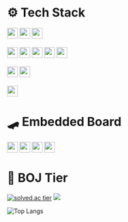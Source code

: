 <div align="start">
  
# ⚙️ Tech Stack
 <img src="https://img.shields.io/badge/C++-00599C?style=flat-square&logo=Cplusplus&logoColor=white" height="25"/> 
 <img src="https://img.shields.io/badge/C-00599C?style=flat-square&logo=C&logoColor=white" height="25"/> 
 <img src="https://img.shields.io/badge/Python-3775a9?style=flat-square&logo=python&logoColor=white" height="25"/>

<br>
<br>
  
 <img src="https://img.shields.io/badge/JavaScript-F7DF1E?style=flat-square&logo=javascript&logoColor=black" height="25"/>
 <img src="https://img.shields.io/badge/HTML-E34F26?style=flat-square&logo=HTML5&logoColor=white" height="25"/>
 <img src="https://img.shields.io/badge/CSS-1572B6?style=flat-square&logo=css3&logoColor=white" height="25"/>
 <img src="https://img.shields.io/badge/C%23-009404?style=flat-square&logo=csharp&logoColor=white" height="25"/> 
 <img src="https://img.shields.io/badge/Xamarin-3498DB?style=flat-square&logo=Xamarin&logoColor=white" height="25"/>

<br>
<br>
  
 <img src="https://img.shields.io/badge/MySQL-00618a?style=flat-square&logo=mysql&logoColor=white" height="25"/> 
 <img src="https://img.shields.io/badge/SQLite-003856?style=flat-square&logo=sqlite&logoColor=white" height="25"/>  
  
<br>
<br>
  
 <img src="https://img.shields.io/badge/Fusion 360-ff6b00?style=flat-square&logo=autodesk&logoColor=white" height="25"/>  
  
  
# 🛹 Embedded Board
 <img src="https://img.shields.io/badge/Raspberry Pi-c41949?style=flat-square&logo=raspberrypi&logoColor=black" height="25"/> 
 <img src="https://img.shields.io/badge/Jetson Nano-76B900?style=flat-square&logo=NVIDIA&logoColor=white" height="25"/> 
 <img src="https://img.shields.io/badge/Arduino-00989d?style=flat-square&logo=arduino&logoColor=white" height="25"/>
 <img src="https://img.shields.io/badge/OpenCR-03234B?style=flat-square&logo=stmicroelectronics&logoColor=white" height="25"/> 
  
# 🏅 BOJ Tier 
  
[![solved.ac tier](http://mazassumnida.wtf/api/v2/generate_badge?boj=a201801745)](https://solved.ac/a201801745)
<img src="http://mazandi.herokuapp.com/api?handle=a201801745&theme=warm"/>
  
</div>

![Top Langs](https://github-readme-stats.vercel.app/api/top-langs/?username=surpise&layout=compact)
